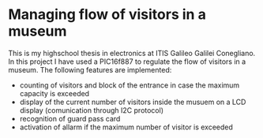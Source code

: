 # Managing flow of visitors in a museum

This is my highschool thesis in electronics at ITIS Galileo Galilei Conegliano. 
In this project I have used a PIC16f887 to regulate the flow of visitors in a museum. The following features are implemented: 

* counting of visitors and block of the entrance in case the maximum capacity is exceeded
* display of the current number of visitors inside the musuem on a LCD display (comunication through I2C protocol)
* recognition of guard pass card 
* activation of allarm if the maximum number of visitor is exceeded
